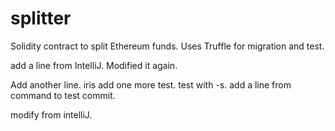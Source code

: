 # splitter
Solidity contract to split Ethereum funds. 
Uses Truffle for migration and test. 

add a line from IntelliJ. Modified it again.

Add another line.
iris add
one more test. test with -s.
add a line from command to test commit.

modify from intelliJ.

